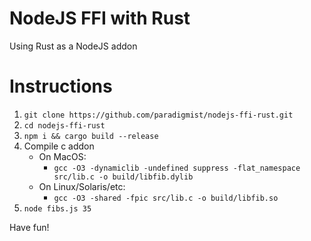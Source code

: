 # NodeJS FFI with Rust

Using Rust as a NodeJS addon

# Instructions

1. `git clone https://github.com/paradigmist/nodejs-ffi-rust.git`
2. `cd nodejs-ffi-rust`
3. `npm i && cargo build --release`
4. Compile c addon  
    * On MacOS:  
        + `gcc -O3 -dynamiclib -undefined suppress -flat_namespace src/lib.c -o build/libfib.dylib`  
     * On Linux/Solaris/etc:  
        + `gcc -O3 -shared -fpic src/lib.c -o build/libfib.so`  
4. `node fibs.js 35`

Have fun!
